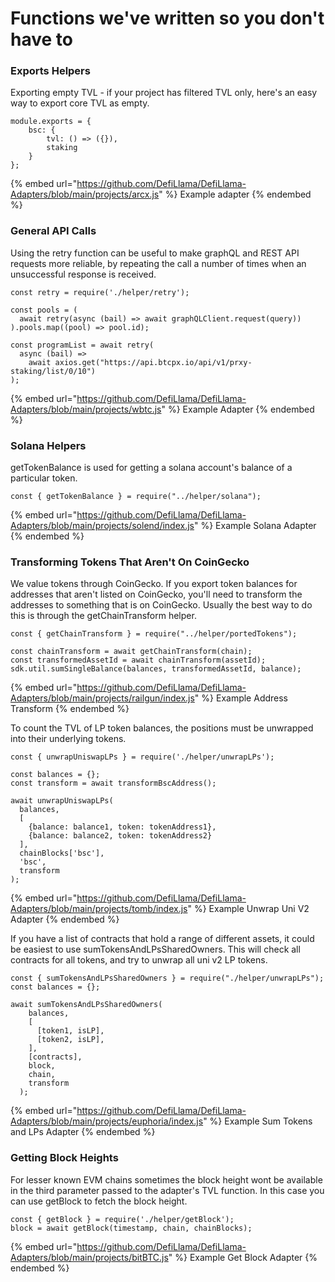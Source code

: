 # Functions we've written so you don't have to

### Exports Helpers

Exporting empty TVL - if your project has filtered TVL only, here's an easy way to export core TVL as empty.

```
module.exports = {
    bsc: {
        tvl: () => ({}),
        staking
    }
};
```

{% embed url="https://github.com/DefiLlama/DefiLlama-Adapters/blob/main/projects/arcx.js" %}
Example adapter
{% endembed %}

### General API Calls

Using the retry function can be useful to make graphQL and REST API requests more reliable, by repeating the call a number of times when an unsuccessful response is received.

```
const retry = require('./helper/retry');

const pools = (
  await retry(async (bail) => await graphQLClient.request(query))
).pools.map((pool) => pool.id);

const programList = await retry(
  async (bail) =>
    await axios.get("https://api.btcpx.io/api/v1/prxy-staking/list/0/10")
);
```

{% embed url="https://github.com/DefiLlama/DefiLlama-Adapters/blob/main/projects/wbtc.js" %}
Example Adapter
{% endembed %}

### Solana Helpers

getTokenBalance is used for getting a solana account's balance of a particular token.

```
const { getTokenBalance } = require("../helper/solana");
```

{% embed url="https://github.com/DefiLlama/DefiLlama-Adapters/blob/main/projects/solend/index.js" %}
Example Solana Adapter
{% endembed %}

### Transforming Tokens That Aren't On CoinGecko

We value tokens through CoinGecko. If you export token balances for addresses that aren't listed on CoinGecko, you'll need to transform the addresses to something that is on CoinGecko. Usually the best way to do this is through the getChainTransform helper.

```
const { getChainTransform } = require("../helper/portedTokens");

const chainTransform = await getChainTransform(chain);
const transformedAssetId = await chainTransform(assetId);
sdk.util.sumSingleBalance(balances, transformedAssetId, balance);
```

{% embed url="https://github.com/DefiLlama/DefiLlama-Adapters/blob/main/projects/railgun/index.js" %}
Example Address Transform
{% endembed %}



To count the TVL of LP token balances, the positions must be unwrapped into their underlying tokens.

```
const { unwrapUniswapLPs } = require('./helper/unwrapLPs');

const balances = {};
const transform = await transformBscAddress();

await unwrapUniswapLPs(
  balances,
  [
    {balance: balance1, token: tokenAddress1}, 
    {balance: balance2, token: tokenAddress2}
  ],
  chainBlocks['bsc'],
  'bsc',
  transform
);
```

{% embed url="https://github.com/DefiLlama/DefiLlama-Adapters/blob/main/projects/tomb/index.js" %}
Example Unwrap Uni V2 Adapter
{% endembed %}

If you have a list of contracts that hold a range of different assets, it could be easiest to use sumTokensAndLPsSharedOwners. This will check all contracts for all tokens, and try to unwrap all uni v2 LP tokens.

```
const { sumTokensAndLPsSharedOwners } = require("./helper/unwrapLPs");
const balances = {};

await sumTokensAndLPsSharedOwners(
    balances,
    [
      [token1, isLP],
      [token2, isLP],
    ],
    [contracts],
    block,
    chain,
    transform
  );
```

{% embed url="https://github.com/DefiLlama/DefiLlama-Adapters/blob/main/projects/euphoria/index.js" %}
Example Sum Tokens and LPs Adapter
{% endembed %}

### Getting Block Heights

For lesser known EVM chains sometimes the block height wont be available in the third parameter passed to the adapter's TVL function. In this case you can use getBlock to fetch the block height.

```
const { getBlock } = require('./helper/getBlock');
block = await getBlock(timestamp, chain, chainBlocks);
```

{% embed url="https://github.com/DefiLlama/DefiLlama-Adapters/blob/main/projects/bitBTC.js" %}
Example Get Block Adapter
{% endembed %}


